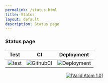 ```yaml
---
permalink: /status.html
title: Status
layout: default
description: Status page
---
```


### Status page

<table>
  <thead>
    <tr>
      <th><center>Test</center></th>
      <th><center>CI</center></th>
      <th><center>Deployment</center></th>
    </tr>
  </thead>
  <tbody>
    <tr>
      <td><center><img src="https://github.com/wryyyyyyyy/runner_one/workflows/test/badge.svg" alt="test" /></center></td>
      <td><center><img src="https://github.com/wryyyyyyyy/runner_one/workflows/CI/badge.svg" alt="GithubCI" /></center></td>
      <td><center><img src="https://github.com/wryyyyyyyy/runner_one/workflows/deploy/badge.svg" alt="Deployment" /></center></td>
    </tr>
  </tbody>
</table>

<center><a href="https://validator.w3.org/feed/check.cgi?url=https://wryyyyyyyy.github.io/runner_one/feed.xml"><img src="https://wryyyyyyyy.github.io/runner_one/assets/img/valid-atom.png" alt="[Valid Atom 1.0]" title="Validate my Atom 1.0 feed" /></a></center>
